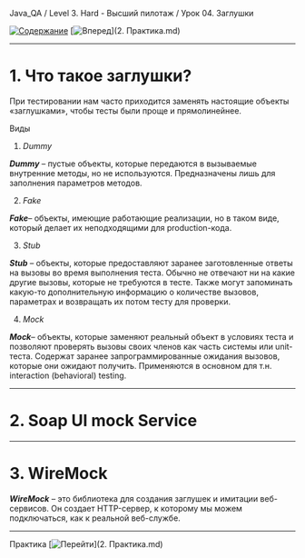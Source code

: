 Java_QA / Level 3. Hard - Высший пилотаж / Урок 04. Заглушки

[![Содержание](https://img.shields.io/badge/-%D0%A1%D0%BE%D0%B4%D0%B5%D1%80%D0%B6%D0%B0%D0%BD%D0%B8%D0%B5-purple)](README.md)
[![Вперед](https://img.shields.io/badge/-%D0%92%D0%BF%D0%B5%D1%80%D0%B5%D0%B4-brightgreen)](2. Практика.md)

***

# 1. Что такое заглушки?

При тестировании нам часто приходится заменять настоящие объекты «заглушками», чтобы тесты были проще и прямолинейнее.

Виды

1. *Dummy* 

***Dummy*** – пустые объекты, которые передаются в вызываемые внутренние методы, но не используются. 
Предназначены лишь для заполнения параметров методов. 

2. *Fake* 

***Fake***– объекты, имеющие работающие реализации, но в таком виде, 
который делает их неподходящими для production-кода. 

3. *Stub* 

***Stub*** – объекты, которые предоставляют заранее заготовленные ответы на вызовы во время выполнения теста. 
Обычно не отвечают ни на какие другие вызовы, которые не требуются в тесте. 
Также могут запоминать какую-то дополнительную информацию о количестве вызовов, 
параметрах и возвращать их потом тесту для проверки. 

4. *Mock* 

***Mock***– объекты, которые заменяют реальный объект в условиях теста и 
позволяют проверять вызовы своих членов как часть системы или unit-теста. 
Содержат заранее запрограммированные ожидания вызовов, которые они ожидают получить. 
Применяются в основном для т.н. interaction (behavioral) testing.

***

# 2. Soap UI mock Service

***

# 3. WireMock

***WireMock*** – это библиотека для создания заглушек и имитации веб-сервисов. 
Он создает HTTP-сервер, к которому мы можем подключаться, как к реальной веб-службе.

***

Практика [![Перейти](https://img.shields.io/badge/-%D0%9F%D0%B5%D1%80%D0%B5%D0%B9%D1%82%D0%B8-blue)](2. Практика.md)